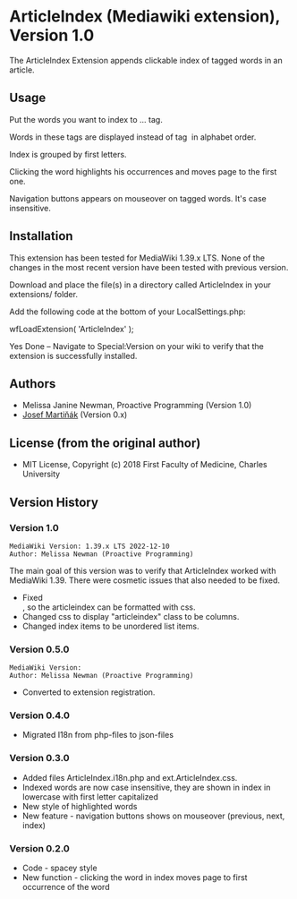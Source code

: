 # ArticleIndex (Mediawiki extension), Version 1.0

The ArticleIndex Extension appends clickable index of tagged words in an article.

## Usage

Put the words you want to index to ‎<aindex>...‎</aindex> tag.

Words in these tags are displayed instead of tag ‎<articleindex /> in alphabet order.

Index is grouped by first letters.

Clicking the word highlights his occurrences and moves page to the first one.

Navigation buttons appears on mouseover on tagged words. It's case insensitive.

## Installation

This extension has been tested for MediaWiki 1.39.x LTS.  None of the 
changes in the most recent version have been tested with previous version.

Download and place the file(s) in a directory called ArticleIndex in your extensions/ folder.

Add the following code at the bottom of your LocalSettings.php:

wfLoadExtension( 'ArticleIndex' );

Yes Done – Navigate to Special:Version on your wiki to verify that the extension is successfully installed.

## Authors
* Melissa Janine Newman, Proactive Programming (Version 1.0)
* [Josef Martiňák](https://www.wikiskripta.eu/w/User:Josmart) (Version 0.x)

## License (from the original author)
* MIT License, Copyright (c) 2018 First Faculty of Medicine, Charles University

## Version History

### Version 1.0
	MediaWiki Version: 1.39.x LTS 2022-12-10
	Author: Melissa Newman (Proactive Programming)

The main goal of this version was to verify that ArticleIndex 
worked with MediaWiki 1.39.  There were cosmetic issues that also
needed to be fixed.

* Fixed <div class="articleindex">, so the articleindex can be formatted with css.
* Changed css to display "articleindex" class to be columns.
* Changed index items to be unordered list items.

### Version 0.5.0
	MediaWiki Version: 
	Author: Melissa Newman (Proactive Programming)
	
* Converted to extension registration.

### Version 0.4.0

* Migrated I18n from php-files to json-files

### Version 0.3.0

* Added files ArticleIndex.i18n.php and ext.ArticleIndex.css.
* Indexed words are now case insensitive, they are shown in index in lowercase with first letter capitalized
* New style of highlighted words
* New feature - navigation buttons shows on mouseover (previous, next, index)

### Version 0.2.0

* Code - spacey style
* New function - clicking the word in index moves page to first occurrence of the word
